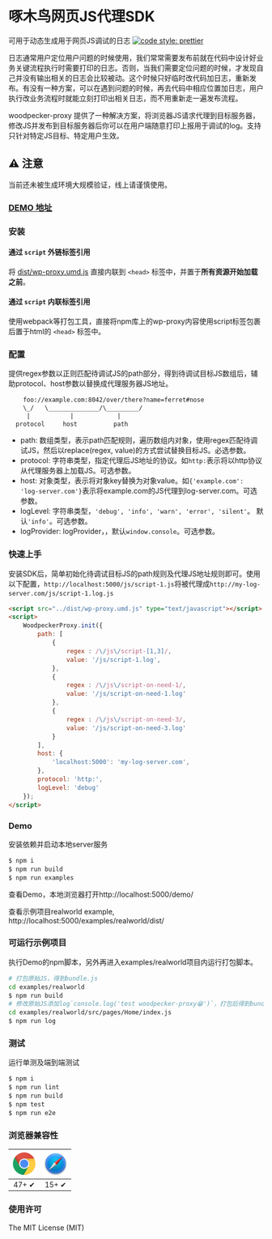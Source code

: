 啄木鸟网页JS代理SDK
================

可用于动态生成用于网页JS调试的日志
[![code style: prettier](https://img.shields.io/badge/code_style-prettier-ff69b4.svg?style=flat-square)](https://github.com/prettier/prettier)

日志通常用户定位用户问题的时候使用，我们常常需要发布前就在代码中设计好业务关键流程执行时需要打印的日志。否则，当我们需要定位问题的时候，才发现自己并没有输出相关的日志会比较被动。这个时候只好临时改代码加日志，重新发布。有没有一种方案，可以在遇到问题的时候，再去代码中相应位置加日志，用户执行改业务流程时就能立刻打印出相关日志，而不用重新走一遍发布流程。

woodpecker-proxy 提供了一种解决方案，将浏览器JS请求代理到目标服务器，修改JS并发布到目标服务器后你可以在用户端随意打印上报用于调试的log。支持只针对特定JS目标、特定用户生效。

## ⚠️ 注意
当前还未被生成环境大规模验证，线上请谨慎使用。

### [DEMO 地址](http://www.00985.vip/woodpecker/)
### 安装
#### 通过 `script` 外链标签引用

将 [dist/wp-proxy.umd.js](https://github.com/and80506/woodpecker-proxy/blob/main/dist/wp-proxy.umd.js) 直接内联到 `<head>` 标签中，并置于**所有资源开始加载之前**。

#### 通过 `script` 内联标签引用

使用webpack等打包工具，直接将npm库上的wp-proxy内容使用script标签包裹后置于html的 `<head>` 标签中。

### 配置
提供regex参数以正则匹配待调试JS的path部分，得到待调试目标JS数组后，辅助protocol、host参数以替换成代理服务器JS地址。
```ascii
    foo://example.com:8042/over/there?name=ferret#nose
    \_/   \______________/\_________/ 
     |           |            |       
  protocol     host          path    
```
- path: 数组类型，表示path匹配规则，遍历数组内对象，使用regex匹配待调试JS，然后以replace(regex, value)的方式尝试替换目标JS。必选参数。
- protocol: 字符串类型，指定代理后JS地址的协议。如`http:`表示将以http协议从代理服务器上加载JS。可选参数。
- host: 对象类型，表示将对象key替换为对象value。如`{'example.com': 'log-server.com'}`表示将example.com的JS代理到log-server.com。可选参数。
- logLevel: 字符串类型，`'debug', 'info', 'warn', 'error', 'silent'`。 默认`'info'`。可选参数。
- logProvider: logProvider，，默认`window.console`。可选参数。

### 快速上手
安装SDK后，简单初始化待调试目标JS的path规则及代理JS地址规则即可。使用以下配置，`http://localhost:5000/js/script-1.js`将被代理成`http://my-log-server.com/js/script-1.log.js`
```html
<script src="../dist/wp-proxy.umd.js" type="text/javascript"></script>
<script>
    WoodpeckerProxy.init({
        path: [
            {
                regex : /\/js\/script-[1,3]/,
                value: '/js/script-1.log',
            },
            {
                regex : /\/js\/script-on-need-1/,
                value: '/js/script-on-need-1.log'
            },
            {
                regex : /\/js\/script-on-need-3/,
                value: '/js/script-on-need-3.log'
            }
        ],
        host: {
            'localhost:5000': 'my-log-server.com',
        },
        protocol: 'http:',
        logLevel: 'debug'
    });
</script>
```
### Demo
安装依赖并启动本地server服务
```bash
$ npm i
$ npm run build
$ npm run examples
```
查看Demo，本地浏览器打开http://localhost:5000/demo/

查看示例项目realworld example, http://localhost:5000/examples/realworld/dist/
### 可运行示例项目
执行Demo的npm脚本，另外再进入examples/realworld项目内运行打包脚本。
```bash
# 打包原始JS，得到bundle.js
cd examples/realworld
$ npm run build
# 修改原始JS添加log`console.log('test woodpecker-proxy😁')`，打包后得到bundle.log.js
cd examples/realworld/src/pages/Home/index.js
$ npm run log
```
### 测试
运行单测及端到端测试
```bash
$ npm i
$ npm run lint
$ npm run build
$ npm test
$ npm run e2e
```

### 浏览器兼容性

| <img src="./demo/images/chrome.png" width="48px" height="48px" alt="Chrome logo"> | <img src="./demo/images/safari.png" width="48px" height="48px" alt="Safari logo"> | 
| :--------------------------------------------------------------------------: | :----------------------------------------------------------------------: | 
|                                    47+ ✔                                     |                                  15+ ✔                                   |

### 使用许可
The MIT License (MIT)